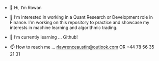 - 👋 Hi, I’m Rowan
- 👀 I’m interested in working in a Quant Research or Development role in Finance. I'm working on this repository to practice and showcase my interests in machine learning and algorithmic trading.
- 🌱 I’m currently learning ... Github!

- 📫 How to reach me ... rlawrenceaustin@outlook.com OR +44 78 56 35 21 31


